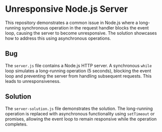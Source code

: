 # Unresponsive Node.js Server

This repository demonstrates a common issue in Node.js where a long-running synchronous operation in the request handler blocks the event loop, causing the server to become unresponsive.  The solution showcases how to address this using asynchronous operations.

## Bug

The `server.js` file contains a Node.js HTTP server.  A synchronous `while` loop simulates a long-running operation (5 seconds), blocking the event loop and preventing the server from handling subsequent requests.  This leads to unresponsiveness.

## Solution

The `server-solution.js` file demonstrates the solution.  The long-running operation is replaced with asynchronous functionality using `setTimeout` or promises, allowing the event loop to remain responsive while the operation completes.